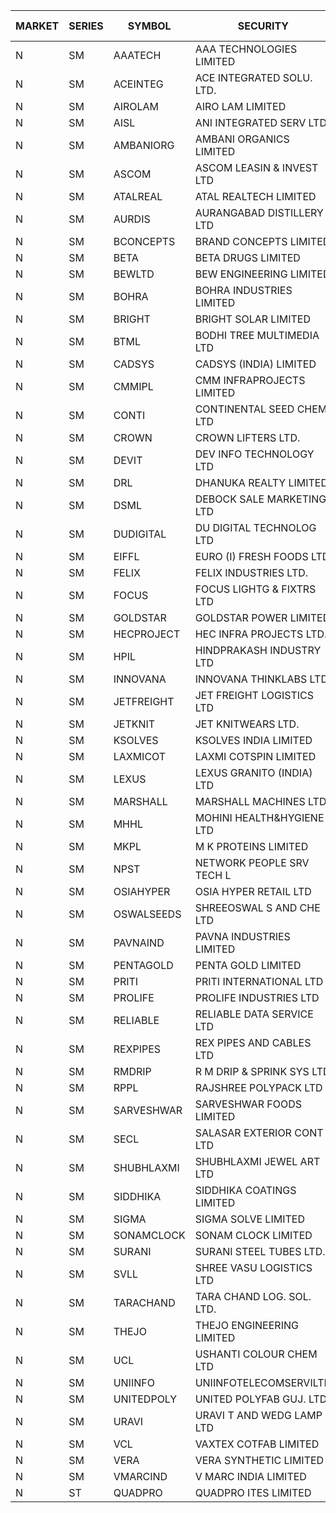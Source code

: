 


| MARKET | SERIES | SYMBOL | SECURITY | PREV CL PR | OPEN PRICE | HIGH PRICE | LOW PRICE | CLOSE PRICE | NET TRDVAL | NET TRDQTY | CORP IND | HI 52 WK | LO 52 WK |
| ----- | ----- | ----- | ----- | ----- | ----- | ----- | ----- | ----- | ----- | ----- | ----- | ----- | ----- |
| N | SM | AAATECH | AAA TECHNOLOGIES LIMITED | 52.00 | 50.00 | 50.00 | 50.00 | 50.00 | 150000.00 | 3000 |  | 72.45 | 42.00 |
| N | SM | ACEINTEG | ACE INTEGRATED SOLU. LTD. | 22.20 | 23.30 | 23.30 | 23.30 | 23.30 | 69900.00 | 3000 |  | 23.30 | 14.45 |
| N | SM | AIROLAM | AIRO LAM LIMITED | 77.05 | 72.15 | 75.95 | 67.30 | 73.50 | 7742400.00 | 105000 |  | 80.00 | 20.40 |
| N | SM | AISL | ANI INTEGRATED SERV LTD. | 64.75 | 65.10 | 65.10 | 58.55 | 64.85 | 1856100.00 | 30000 |  | 65.10 | 18.10 |
| N | SM | AMBANIORG | AMBANI ORGANICS LIMITED | 95.85 | 100.60 | 100.60 | 100.60 | 100.60 | 201200.00 | 2000 |  | 114.85 | 43.70 |
| N | SM | ASCOM | ASCOM LEASIN & INVEST LTD | 57.00 | 60.00 | 61.50 | 60.00 | 61.50 | 486000.00 | 8000 |  | 61.50 | 30.00 |
| N | SM | ATALREAL | ATAL REALTECH LIMITED | 173.10 | 173.20 | 181.75 | 173.20 | 181.75 | 3740240.00 | 20800 |  | 181.75 | 30.95 |
| N | SM | AURDIS | AURANGABAD DISTILLERY LTD | 76.20 | 76.00 | 80.00 | 75.10 | 75.10 | 3303200.00 | 42000 |  | 80.00 | 25.80 |
| N | SM | BCONCEPTS | BRAND CONCEPTS LIMITED | 34.50 | 36.20 | 36.20 | 36.20 | 36.20 | 543000.00 | 15000 |  | 38.00 | 14.55 |
| N | SM | BETA | BETA DRUGS LIMITED | 496.00 | 500.00 | 510.00 | 490.00 | 510.00 | 4417260.00 | 8800 |  | 510.00 | 102.00 |
| N | SM | BEWLTD | BEW ENGINEERING LIMITED | 289.80 | 304.25 | 304.25 | 304.25 | 304.25 | 1217000.00 | 4000 |  | 304.25 | 228.15 |
| N | SM | BOHRA | BOHRA INDUSTRIES LIMITED | 3.90 | 4.05 | 4.05 | 4.05 | 4.05 | 8100.00 | 2000 |  | 7.25 | .95 |
| N | SM | BRIGHT | BRIGHT SOLAR LIMITED | 4.95 | 4.95 | 5.00 | 4.90 | 4.90 | 386250.00 | 78000 |  | 15.55 | 4.60 |
| N | SM | BTML | BODHI TREE MULTIMEDIA LTD | 95.50 | 105.00 | 105.00 | 96.10 | 96.10 | 367260.00 | 3600 |  | 117.70 | 64.05 |
| N | SM | CADSYS | CADSYS (INDIA) LIMITED | 30.00 | 31.50 | 31.50 | 28.50 | 29.25 | 419500.00 | 14000 |  | 36.90 | 18.10 |
| N | SM | CMMIPL | CMM INFRAPROJECTS LIMITED | 16.20 | 16.20 | 16.20 | 16.20 | 16.20 | 48600.00 | 3000 |  | 21.05 | 2.25 |
| N | SM | CONTI | CONTINENTAL SEED CHEM LTD | 7.10 | 7.05 | 7.05 | 6.75 | 7.00 | 139319.40 | 19998 |  | 11.40 | 5.20 |
| N | SM | CROWN | CROWN LIFTERS LTD. | 143.30 | 149.95 | 150.45 | 143.00 | 150.45 | 3293950.00 | 22000 |  | 150.45 | 38.00 |
| N | SM | DEVIT | DEV INFO TECHNOLOGY LTD | 133.65 | 134.00 | 134.00 | 129.00 | 129.00 | 595500.00 | 4500 |  | 142.00 | 85.00 |
| N | SM | DRL | DHANUKA REALTY LIMITED | 16.55 | 17.35 | 17.35 | 17.35 | 17.35 | 104100.00 | 6000 |  | 17.35 | 7.50 |
| N | SM | DSML | DEBOCK SALE MARKETING LTD | 49.15 | 51.60 | 51.60 | 51.60 | 51.60 | 309600.00 | 6000 |  | 51.60 | 5.75 |
| N | SM | DUDIGITAL | DU DIGITAL TECHNOLOG LTD | 120.00 | 126.00 | 126.00 | 126.00 | 126.00 | 252000.00 | 2000 |  | 150.05 | 95.00 |
| N | SM | EIFFL | EURO (I) FRESH FOODS LTD | 123.75 | 129.90 | 129.90 | 129.90 | 129.90 | 311760.00 | 2400 |  | 129.90 | 64.80 |
| N | SM | FELIX | FELIX INDUSTRIES LTD. | 41.75 | 39.70 | 40.90 | 39.70 | 39.70 | 4782400.00 | 120000 |  | 51.25 | 31.00 |
| N | SM | FOCUS | FOCUS LIGHTG & FIXTRS LTD | 64.00 | 63.00 | 65.00 | 60.80 | 60.90 | 932100.00 | 15000 |  | 71.90 | 18.05 |
| N | SM | GOLDSTAR | GOLDSTAR POWER LIMITED | 22.20 | 22.20 | 22.25 | 22.15 | 22.20 | 1733400.00 | 78000 |  | 23.00 | 19.70 |
| N | SM | HECPROJECT | HEC INFRA PROJECTS LTD. | 200.00 | 201.00 | 210.00 | 201.00 | 210.00 | 1742640.00 | 8400 |  | 210.00 | 95.95 |
| N | SM | HPIL | HINDPRAKASH INDUSTRY LTD | 51.40 | 52.00 | 55.00 | 52.00 | 55.00 | 642000.00 | 12000 |  | 55.00 | 45.40 |
| N | SM | INNOVANA | INNOVANA THINKLABS LTD. | 165.00 | 160.75 | 173.10 | 160.75 | 166.90 | 333850.00 | 2000 |  | 210.95 | 70.25 |
| N | SM | JETFREIGHT | JET FREIGHT LOGISTICS LTD | 52.00 | 49.40 | 49.40 | 49.40 | 49.40 | 197600.00 | 4000 |  | 56.65 | 13.20 |
| N | SM | JETKNIT | JET KNITWEARS LTD. | 48.00 | 46.50 | 46.50 | 46.50 | 46.50 | 69750.00 | 1500 |  | 54.20 | 18.00 |
| N | SM | KSOLVES | KSOLVES INDIA LIMITED | 359.30 | 367.50 | 368.00 | 352.10 | 361.65 | 4332640.00 | 12000 |  | 1718.20 | 226.00 |
| N | SM | LAXMICOT | LAXMI COTSPIN LIMITED | 26.15 | 26.30 | 26.30 | 24.85 | 24.90 | 905400.00 | 36000 |  | 36.55 | 7.50 |
| N | SM | LEXUS | LEXUS GRANITO (INDIA) LTD | 10.60 | 10.30 | 11.10 | 10.30 | 11.10 | 76550.00 | 7000 |  | 22.50 | 7.20 |
| N | SM | MARSHALL | MARSHALL MACHINES LTD | 34.00 | 31.20 | 32.00 | 31.20 | 32.00 | 378900.00 | 12000 |  | 43.15 | 6.70 |
| N | SM | MHHL | MOHINI HEALTH&HYGIENE LTD | 20.60 | 22.25 | 22.25 | 20.05 | 20.10 | 1492950.00 | 72000 |  | 39.50 | 15.35 |
| N | SM | MKPL | M K PROTEINS LIMITED | 125.65 | 131.90 | 131.90 | 131.90 | 131.90 | 527600.00 | 4000 |  | 131.90 | 75.10 |
| N | SM | NPST | NETWORK PEOPLE SRV TECH L | 75.15 | 74.60 | 74.60 | 71.50 | 71.50 | 698400.00 | 9600 |  | 78.00 | 67.00 |
| N | SM | OSIAHYPER | OSIA HYPER RETAIL LTD | 200.00 | 190.00 | 190.00 | 190.00 | 190.00 | 76000.00 | 400 |  | 257.00 | 117.00 |
| N | SM | OSWALSEEDS | SHREEOSWAL S AND CHE LTD | 38.95 | 38.90 | 40.00 | 38.90 | 39.45 | 315600.00 | 8000 |  | 50.45 | 28.00 |
| N | SM | PAVNAIND | PAVNA INDUSTRIES LIMITED | 195.00 | 200.00 | 200.00 | 195.00 | 195.00 | 316000.00 | 1600 |  | 215.00 | 165.05 |
| N | SM | PENTAGOLD | PENTA GOLD LIMITED | 78.00 | 80.05 | 80.05 | 78.00 | 78.00 | 2112150.00 | 27000 |  | 115.00 | 15.60 |
| N | SM | PRITI | PRITI INTERNATIONAL LTD | 280.50 | 275.00 | 279.95 | 275.00 | 279.95 | 2215840.00 | 8000 |  | 284.90 | 66.80 |
| N | SM | PROLIFE | PROLIFE INDUSTRIES LTD | 97.40 | 98.00 | 102.20 | 98.00 | 102.20 | 600600.00 | 6000 |  | 117.00 | 33.25 |
| N | SM | RELIABLE | RELIABLE DATA SERVICE LTD | 35.15 | 34.90 | 36.90 | 34.90 | 36.90 | 344880.00 | 9600 |  | 39.00 | 23.55 |
| N | SM | REXPIPES | REX PIPES AND CABLES LTD | 47.00 | 49.15 | 49.35 | 48.75 | 49.35 | 4523200.00 | 92000 |  | 64.35 | 26.00 |
| N | SM | RMDRIP | R M DRIP & SPRINK SYS LTD | 17.00 | 16.25 | 17.25 | 16.25 | 17.25 | 67000.00 | 4000 |  | 59.00 | 15.50 |
| N | SM | RPPL | RAJSHREE POLYPACK LTD | 160.00 | 160.00 | 160.00 | 154.50 | 155.60 | 2186000.00 | 14000 |  | 200.00 | 70.50 |
| N | SM | SARVESHWAR | SARVESHWAR FOODS LIMITED | 22.40 | 22.50 | 22.50 | 22.50 | 22.50 | 36000.00 | 1600 |  | 37.85 | 9.60 |
| N | SM | SECL | SALASAR EXTERIOR CONT LTD | 20.50 | 20.50 | 20.50 | 20.50 | 20.50 | 123000.00 | 6000 |  | 32.80 | 9.90 |
| N | SM | SHUBHLAXMI | SHUBHLAXMI JEWEL ART LTD | 13.10 | 13.75 | 13.75 | 13.75 | 13.75 | 13750.00 | 1000 |  | 26.80 | 11.20 |
| N | SM | SIDDHIKA | SIDDHIKA COATINGS LIMITED | 84.20 | 82.20 | 88.40 | 82.10 | 88.40 | 682200.00 | 8000 |  | 89.00 | 45.00 |
| N | SM | SIGMA | SIGMA SOLVE LIMITED | 324.00 | 308.10 | 308.10 | 307.85 | 307.85 | 1847850.00 | 6000 |  | 340.30 | 33.80 |
| N | SM | SONAMCLOCK | SONAM CLOCK LIMITED | 66.30 | 67.00 | 67.05 | 63.00 | 65.00 | 3516150.00 | 54000 |  | 67.05 | 39.00 |
| N | SM | SURANI | SURANI STEEL TUBES LTD. | 43.50 | 41.50 | 41.50 | 41.35 | 41.35 | 165700.00 | 4000 |  | 46.65 | 17.35 |
| N | SM | SVLL | SHREE VASU LOGISTICS LTD | 102.50 | 97.50 | 97.50 | 97.00 | 97.00 | 194500.00 | 2000 |  | 105.00 | 76.00 |
| N | SM | TARACHAND | TARA CHAND LOG. SOL. LTD. | 39.45 | 39.90 | 39.90 | 39.90 | 39.90 | 79800.00 | 2000 |  | 52.35 | 26.00 |
| N | SM | THEJO | THEJO ENGINEERING LIMITED | 3346.70 | 3395.00 | 3588.00 | 3260.00 | 3486.30 | 23152945.00 | 6800 |  | 3600.00 | 980.00 |
| N | SM | UCL | USHANTI COLOUR CHEM LTD | 47.50 | 49.90 | 49.90 | 49.90 | 49.90 | 99800.00 | 2000 |  | 56.00 | 24.00 |
| N | SM | UNIINFO | UNIINFOTELECOMSERVILTD | 24.45 | 24.75 | 24.75 | 23.25 | 24.00 | 286500.00 | 12000 |  | 27.45 | 7.85 |
| N | SM | UNITEDPOLY | UNITED POLYFAB GUJ. LTD. | 15.05 | 14.30 | 14.30 | 14.30 | 14.30 | 257400.00 | 18000 |  | 59.75 | 8.20 |
| N | SM | URAVI | URAVI T AND WEDG LAMP LTD | 155.00 | 138.00 | 138.00 | 138.00 | 138.00 | 165600.00 | 1200 |  | 155.00 | 100.00 |
| N | SM | VCL | VAXTEX COTFAB LIMITED | 76.00 | 77.95 | 77.95 | 74.25 | 74.25 | 456600.00 | 6000 |  | 77.95 | 17.00 |
| N | SM | VERA | VERA SYNTHETIC LIMITED | 29.25 | 29.25 | 29.25 | 29.25 | 29.25 | 43875.00 | 1500 |  | 49.60 | 29.15 |
| N | SM | VMARCIND | V MARC INDIA LIMITED | 38.25 | 40.80 | 42.00 | 37.80 | 38.95 | 3542850.00 | 90000 |  | 45.00 | 25.35 |
| N | ST | QUADPRO | QUADPRO ITES LIMITED | 18.25 | 17.35 | 17.50 | 17.35 | 17.35 | 1563300.00 | 90000 |  | 20.00 | 17.35 |



